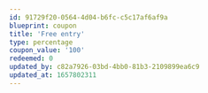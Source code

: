 ```yaml
---
id: 91729f20-0564-4d04-b6fc-c5c17af6af9a
blueprint: coupon
title: 'Free entry'
type: percentage
coupon_value: '100'
redeemed: 0
updated_by: c82a7926-03bd-4bb0-81b3-2109899ea6c9
updated_at: 1657802311
---
```

